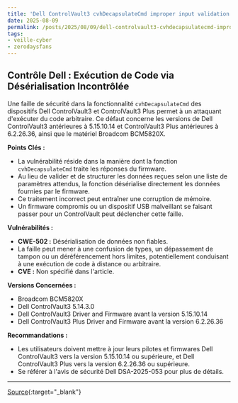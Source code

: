 ```yaml
---
title: 'Dell ControlVault3 cvhDecapsulateCmd improper input validation vulnerability'
date: 2025-08-09
permalink: /posts/2025/08/09/dell-controlvault3-cvhdecapsulatecmd-improper-input-validation-vulnerability/
tags:
- veille-cyber
- zerodaysfans
---
```

## Contrôle Dell : Exécution de Code via Désérialisation Incontrôlée

Une faille de sécurité dans la fonctionnalité `cvhDecapsulateCmd` des dispositifs Dell ControlVault3 et ControlVault3 Plus permet à un attaquant d'exécuter du code arbitraire. Ce défaut concerne les versions de Dell ControlVault3 antérieures à 5.15.10.14 et ControlVault3 Plus antérieures à 6.2.26.36, ainsi que le matériel Broadcom BCM5820X.

**Points Clés :**

*   La vulnérabilité réside dans la manière dont la fonction `cvhDecapsulateCmd` traite les réponses du firmware.
*   Au lieu de valider et de structurer les données reçues selon une liste de paramètres attendus, la fonction désérialise directement les données fournies par le firmware.
*   Ce traitement incorrect peut entraîner une corruption de mémoire.
*   Un firmware compromis ou un dispositif USB malveillant se faisant passer pour un ControlVault peut déclencher cette faille.

**Vulnérabilités :**

*   **CWE-502 :** Désérialisation de données non fiables.
*   La faille peut mener à une confusion de types, un dépassement de tampon ou un déréférencement hors limites, potentiellement conduisant à une exécution de code à distance ou arbitraire.
*   **CVE :** Non spécifié dans l'article.

**Versions Concernées :**

*   Broadcom BCM5820X
*   Dell ControlVault3 5.14.3.0
*   Dell ControlVault3 Driver and Firmware avant la version 5.15.10.14
*   Dell ControlVault3 Plus Driver and Firmware avant la version 6.2.26.36

**Recommandations :**

*   Les utilisateurs doivent mettre à jour leurs pilotes et firmwares Dell ControlVault3 vers la version 5.15.10.14 ou supérieure, et Dell ControlVault3 Plus vers la version 6.2.26.36 ou supérieure.
*   Se référer à l'avis de sécurité Dell DSA-2025-053 pour plus de détails.

---
[Source](https://talosintelligence.com/vulnerability_reports/TALOS-2025-2153){:target="_blank"}
